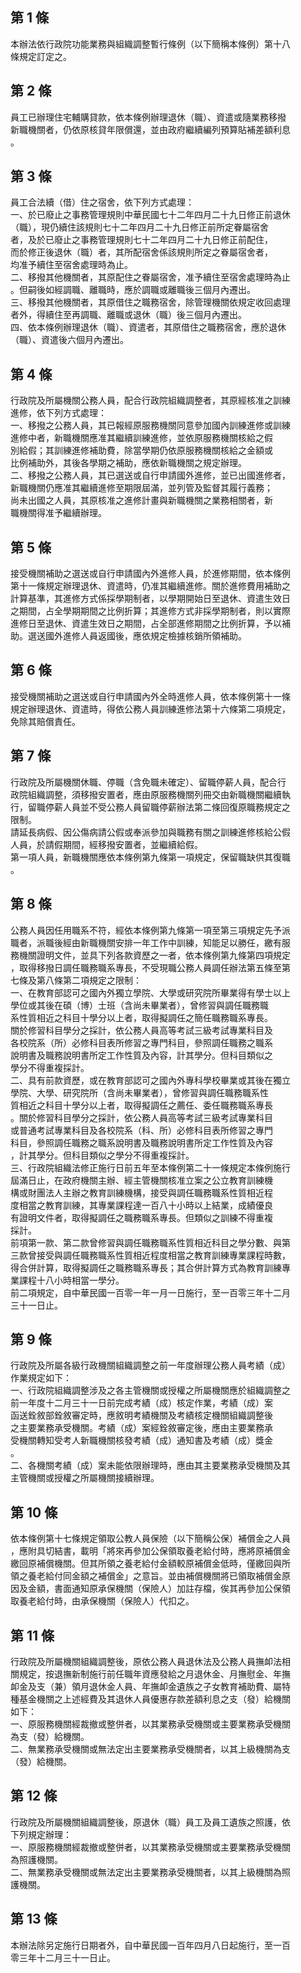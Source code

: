 第 1 條
-------
本辦法依行政院功能業務與組織調整暫行條例（以下簡稱本條例）第十八  
條規定訂定之。

第 2 條
-------
員工已辦理住宅輔購貸款，依本條例辦理退休（職）、資遣或隨業務移撥  
新職機關者，仍依原核貸年限償還，並由政府繼續編列預算貼補差額利息  
。

第 3 條
-------
員工合法續（借）住之宿舍，依下列方式處理：  
一、於已廢止之事務管理規則中華民國七十二年四月二十九日修正前退休  
    （職），現仍續住該規則七十二年四月二十九日修正前所定眷屬宿舍  
    者，及於已廢止之事務管理規則七十二年四月二十九日修正前配住，  
    而於修正後退休（職）者，其所配宿舍係該規則所定之眷屬宿舍者，  
    均准予續住至宿舍處理時為止。  
二、移撥其他機關者，其原配住之眷屬宿舍，准予續住至宿舍處理時為止  
    。但嗣後如經調職、離職時，應於調職或離職後三個月內遷出。  
三、移撥其他機關者，其原借住之職務宿舍，除管理機關依規定收回處理  
    者外，得續住至再調職、離職或退休（職）後三個月內遷出。  
四、依本條例辦理退休（職）、資遣者，其原借住之職務宿舍，應於退休  
    （職）、資遣後六個月內遷出。

第 4 條
-------
行政院及所屬機關公務人員，配合行政院組織調整者，其原經核准之訓練  
進修，依下列方式處理：  
一、移撥之公務人員，其已報經原服務機關同意參加國內訓練進修或訓練  
    進修中者，新職機關應准其繼續訓練進修，並依原服務機關核給之假  
    別給假；其訓練進修補助費，除當學期仍依原服務機關核給之金額或  
    比例補助外，其後各學期之補助，應依新職機關之規定辦理。  
二、移撥之公務人員，其已選送或自行申請國外進修，並已出國進修者，  
    新職機關仍應准其繼續進修至期限屆滿，並列管及監督其履行義務；  
    尚未出國之人員，其原核准之進修計畫與新職機關之業務相關者，新  
    職機關得准予繼續辦理。

第 5 條
-------
接受機關補助之選送或自行申請國內外進修人員，於進修期間，依本條例  
第十一條規定辦理退休、資遣時，仍准其繼續進修。關於進修費用補助之  
計算基準，其進修方式係採學期制者，以學期開始日至退休、資遣生效日  
之期間，占全學期期間之比例折算；其進修方式非採學期制者，則以實際  
進修日至退休、資遣生效日之期間，占全部進修期間之比例折算，予以補  
助。選送國外進修人員返國後，應依規定檢據核銷所領補助。

第 6 條
-------
接受機關補助之選送或自行申請國內外全時進修人員，依本條例第十一條  
規定辦理退休、資遣時，得依公務人員訓練進修法第十六條第二項規定，  
免除其賠償責任。

第 7 條
-------
行政院及所屬機關休職、停職（含免職未確定）、留職停薪人員，配合行  
政院組織調整，須移撥安置者，應由原服務機關列冊交由新職機關繼續執  
行，留職停薪人員並不受公務人員留職停薪辦法第二條回復原職務規定之  
限制。  
請延長病假、因公傷病請公假或奉派參加與職務有關之訓練進修核給公假  
人員，於請假期間，經移撥安置者，並繼續給假。  
第一項人員，新職機關應依本條例第九條第一項規定，保留職缺供其復職  
。

第 8 條
-------
公務人員因任用職系不符，經依本條例第九條第一項至第三項規定先予派  
職者，派職後經由新職機關安排一年工作中訓練，知能足以勝任，繳有服  
務機關證明文件，並具下列各款資歷之一者，依本條例第九條第四項規定  
，取得移撥日調任職務職系專長，不受現職公務人員調任辦法第五條至第  
七條及第八條第二項規定之限制：  
一、在教育部認可之國內外獨立學院、大學或研究院所畢業得有學士以上  
    學位或其後在碩（博）士班（含尚未畢業者），曾修習與調任職務職  
    系性質相近之科目十學分以上者，取得擬調任之簡任職務職系專長。  
    關於修習科目學分之採計，依公務人員高等考試三級考試專業科目及  
    各校院系（所）必修科目表所修習之專門科目，參照調任職務之職系  
    說明書及職務說明書所定工作性質及內容，計其學分。但科目類似之  
    學分不得重複採計。  
二、具有前款資歷，或在教育部認可之國內外專科學校畢業或其後在獨立  
    學院、大學、研究院所（含尚未畢業者），曾修習與調任職務職系性  
    質相近之科目十學分以上者，取得擬調任之薦任、委任職務職系專長  
    。關於修習科目學分之採計，依公務人員高等考試三級考試專業科目  
    或普通考試專業科目及各校院系（科、所）必修科目表所修習之專門  
    科目，參照調任職務之職系說明書及職務說明書所定工作性質及內容  
    ，計其學分。但科目類似之學分不得重複採計。  
三、行政院組織法修正施行日前五年至本條例第二十一條規定本條例施行  
    屆滿日止，在政府機關主辦、經主管機關核准立案之公立教育訓練機  
    構或財團法人主辦之教育訓練機構，接受與調任職務職系性質相近程  
    度相當之教育訓練，其專業課程達一百八十小時以上結業，成績優良  
    有證明文件者，取得擬調任之職務職系專長。但類似之訓練不得重複  
    採計。  
前項第一款、第二款曾修習與調任職務職系性質相近科目之學分數、與第  
三款曾接受與調任職務職系性質相近程度相當之教育訓練專業課程時數，  
得合併計算，取得擬調任之職務職系專長；其合併計算方式為教育訓練專  
業課程十八小時相當一學分。  
前二項規定，自中華民國一百零一年一月一日施行，至一百零三年十二月  
三十一日止。

第 9 條
-------
行政院及所屬各級行政機關組織調整之前一年度辦理公務人員考績（成）  
作業規定如下：  
一、行政院組織調整涉及之各主管機關或授權之所屬機關應於組織調整之  
    前一年度十二月三十一日前完成考績（成）核定作業，考績（成）案  
    函送銓敘部銓敘審定時，應敘明考績機關及考績核定機關組織調整後  
    之主要業務承受機關。考績（成）案經銓敘審定後，應由主要業務承  
    受機關轉知受考人新職機關核發考績（成）通知書及考績（成）獎金  
    。  
二、各機關考績（成）案未能依限辦理時，應由其主要業務承受機關及其  
    主管機關或授權之所屬機關接續辦理。

第 10 條
--------
依本條例第十七條規定領取公教人員保險（以下簡稱公保）補償金之人員  
，應附具切結書，載明「將來再參加公保領取養老給付時，應將原補償金  
繳回原補償機關。但其所領之養老給付金額較原補償金低時，僅繳回與所  
領之養老給付同金額之補償金」之意旨。並由補償機關將已領取補償金原  
因及金額，書面通知原承保機關（保險人）加註存檔，俟其再參加公保領  
取養老給付時，由承保機關（保險人）代扣之。

第 11 條
--------
行政院及所屬機關組織調整後，原依公務人員退休法及公務人員撫卹法相  
關規定，按退撫新制施行前任職年資應發給之月退休金、月撫慰金、年撫  
卹金及支（兼）領月退休金人員、年撫卹金遺族之子女教育補助費、屬特  
種基金機關之上述經費及其退休人員優惠存款差額利息之支（發）給機關  
如下：  
一、原服務機關經裁撤或整併者，以其業務承受機關或主要業務承受機關  
    為支（發）給機關。  
二、無業務承受機關或無法定出主要業務承受機關者，以其上級機關為支  
    （發）給機關。

第 12 條
--------
行政院及所屬機關組織調整後，原退休（職）員工及員工遺族之照護，依  
下列規定辦理：  
一、原服務機關經裁撤或整併者，以其業務承受機關或主要業務承受機關  
    為照護機關。  
二、無業務承受機關或無法定出主要業務承受機關者，以其上級機關為照  
    護機關。

第 13 條
--------
本辦法除另定施行日期者外，自中華民國一百年四月八日起施行，至一百  
零三年十二月三十一日止。

